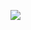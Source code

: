 [<img src="https://img.shields.io/badge/Writeable-green"/>](../docs/reference/general/02-storage-providers.md#writeable-storage)